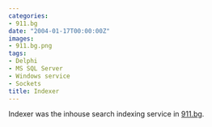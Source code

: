 ```yaml
---
categories:
- 911.bg
date: "2004-01-17T00:00:00Z"
images:
- 911.bg.png
tags:
- Delphi
- MS SQL Server
- Windows service
- Sockets
title: Indexer
---
```


Indexer was the inhouse search indexing service in [911.bg](https://web-beta.archive.org/web/20040618181338/http://911.bg:80/a2/large.asp).
